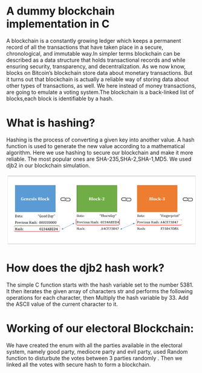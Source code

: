 # A dummy blockchain implementation in C

A blockchain is a constantly growing ledger which keeps a permanent record of all the transactions that have taken place in a secure, chronological, and immutable way.In simpler terms blockchain can be described as a data structure that holds transactional records and while ensuring security, transparency, and decentralization. As we now know, blocks on Bitcoin’s blockchain store data about monetary transactions. But it turns out that blockchain is actually a reliable way of storing data about other types of transactions, as well. We here instead of money transactions, are going to emulate a voting system.The blockchain is a back-linked list of blocks,each block is identifiable by a hash.

# What is hashing?

Hashing is the process of converting a given key into another value. A hash function is used to generate the new value according to a mathematical algorithm. Here we use hashing to secure our blockchain and make it more reliable. The most popular ones are SHA-235,SHA-2,SHA-1,MD5. We used djb2 in our blockchain simulation.

![Screenshot of GitHub Bot UI](/hashing.png)


# How does the djb2 hash work?

The simple C function starts with the hash variable set to the number 5381. It then iterates the given array of characters str and performs the following operations for each character, then Multiply the hash variable by 33. Add the ASCII value of the current character to it.

# Working of our electoral Blockchain:

We have created the enum with all the parties available in the electoral system, namely good party, mediocre party and evil party, used Random function to disturbute the votes between 3 parties randomly . Then we linked all the votes with secure hash to form a blockchain.













